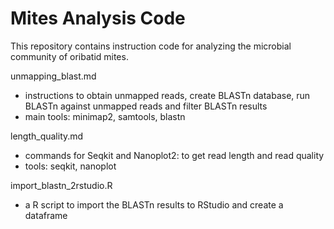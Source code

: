 # Mites Analysis Code

This repository contains instruction code for analyzing the microbial community of oribatid mites.

unmapping_blast.md 
- instructions to obtain unmapped reads, create BLASTn database, run BLASTn against unmapped reads and filter BLASTn results
- main tools: minimap2, samtools, blastn 

length_quality.md
- commands for Seqkit and Nanoplot2: to get read length and read quality
- tools: seqkit, nanoplot

import_blastn_2rstudio.R 
- a R script to import the BLASTn results to RStudio and create a dataframe 

